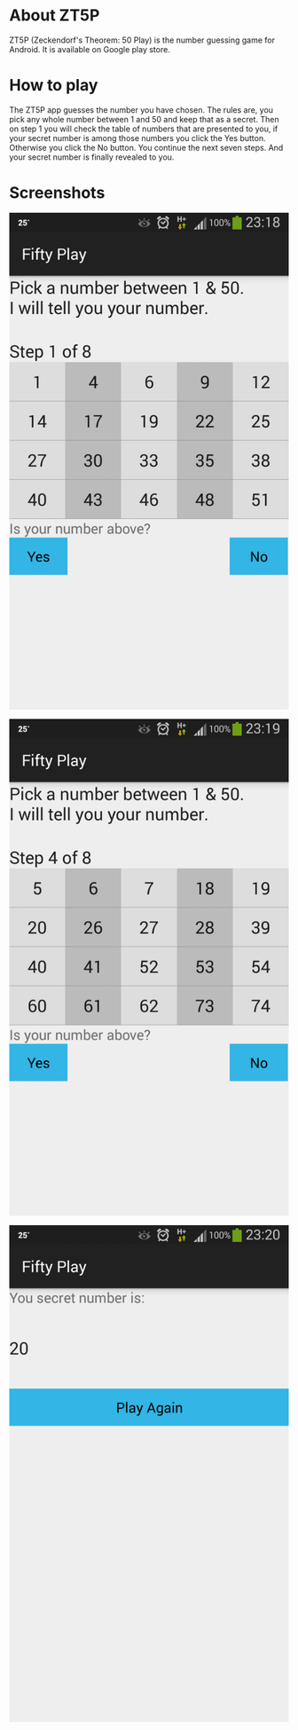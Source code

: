 # About ZT5P
ZT5P (Zeckendorf's Theorem: 50 Play) is the number guessing game for Android. It is available on Google play store.

# How to play
The ZT5P app guesses the number you have chosen. The rules are, you pick any whole number
between 1 and 50 and keep that as a secret. Then on step 1 you will check the table of numbers that
are presented to you, if your secret number is among those numbers you click the Yes button.
Otherwise you click the No button. You continue the next seven steps. And your secret number is
finally revealed to you.

# Screenshots
![screenshot01](/screenshots/screenshot01.png)

![screenshot02](/screenshots/screenshot02.png)

![screenshot03](/screenshots/screenshot03.png)
